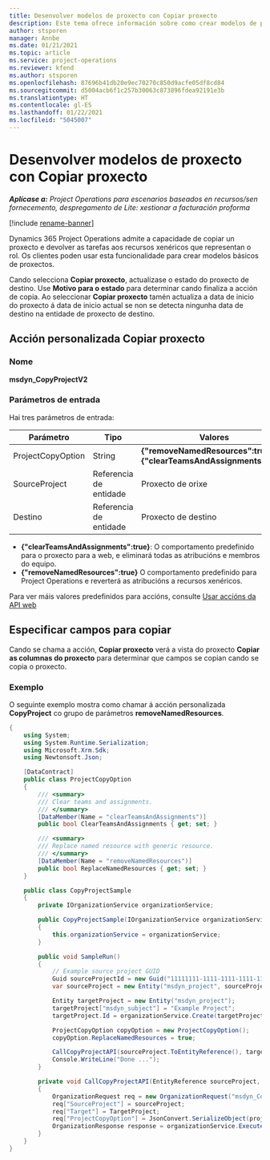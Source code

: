 ```yaml
---
title: Desenvolver modelos de proxecto con Copiar proxecto
description: Este tema ofrece información sobre como crear modelos de proxecto usando a acción personalizada Copiar proxecto.
author: stsporen
manager: Annbe
ms.date: 01/21/2021
ms.topic: article
ms.service: project-operations
ms.reviewer: kfend
ms.author: stsporen
ms.openlocfilehash: 87696b41db20e9ec70270c850d9acfe05df8cd84
ms.sourcegitcommit: d5004acb6f1c257b30063c873896fdea92191e3b
ms.translationtype: HT
ms.contentlocale: gl-ES
ms.lasthandoff: 01/22/2021
ms.locfileid: "5045007"
---
```

# <a name="develop-project-templates-with-copy-project"></a>Desenvolver modelos de proxecto con Copiar proxecto

_**Aplícase a:** Project Operations para escenarios baseados en recursos/sen fornecemento, despregamento de Lite: xestionar a facturación proforma_

[!include [rename-banner](~/includes/cc-data-platform-banner.md)]

Dynamics 365 Project Operations admite a capacidade de copiar un proxecto e devolver as tarefas aos recursos xenéricos que representan o rol. Os clientes poden usar esta funcionalidade para crear modelos básicos de proxectos.

Cando selecciona **Copiar proxecto**, actualízase o estado do proxecto de destino. Use **Motivo para o estado** para determinar cando finaliza a acción de copia. Ao seleccionar **Copiar proxecto** tamén actualiza a data de inicio do proxecto á data de inicio actual se non se detecta ningunha data de destino na entidade de proxecto de destino.

## <a name="copy-project-custom-action"></a>Acción personalizada Copiar proxecto 

### <a name="name"></a>Nome 

**msdyn_CopyProjectV2**

### <a name="input-parameters"></a>Parámetros de entrada
Hai tres parámetros de entrada:

| Parámetro          | Tipo   | Valores                                                   | 
|--------------------|--------|----------------------------------------------------------|
| ProjectCopyOption  | String | **{"removeNamedResources":true}** ou **{"clearTeamsAndAssignments":true}** |
| SourceProject      | Referencia de entidade | Proxecto de orixe |
| Destino             | Referencia de entidade | Proxecto de destino |


- **{"clearTeamsAndAssignments":true}**: O comportamento predefinido para o proxecto para a web, e eliminará todas as atribucións e membros do equipo.
- **{"removeNamedResources":true}** O comportamento predefinido para Project Operations e reverterá as atribucións a recursos xenéricos.

Para ver máis valores predefinidos para accións, consulte [Usar accións da API web](https://docs.microsoft.com/powerapps/developer/common-data-service/webapi/use-web-api-actions)

## <a name="specify-fields-to-copy"></a>Especificar campos para copiar 
Cando se chama a acción, **Copiar proxecto** verá a vista do proxecto **Copiar as columnas do proxecto** para determinar que campos se copian cando se copia o proxecto.


### <a name="example"></a>Exemplo
O seguinte exemplo mostra como chamar á acción personalizada **CopyProject** co grupo de parámetros **removeNamedResources**.
```C#
{
    using System;
    using System.Runtime.Serialization;
    using Microsoft.Xrm.Sdk;
    using Newtonsoft.Json;

    [DataContract]
    public class ProjectCopyOption
    {
        /// <summary>
        /// Clear teams and assignments.
        /// </summary>
        [DataMember(Name = "clearTeamsAndAssignments")]
        public bool ClearTeamsAndAssignments { get; set; }

        /// <summary>
        /// Replace named resource with generic resource.
        /// </summary>
        [DataMember(Name = "removeNamedResources")]
        public bool ReplaceNamedResources { get; set; }
    }

    public class CopyProjectSample
    {
        private IOrganizationService organizationService;

        public CopyProjectSample(IOrganizationService organizationService)
        {
            this.organizationService = organizationService;
        }

        public void SampleRun()
        {
            // Example source project GUID
            Guid sourceProjectId = new Guid("11111111-1111-1111-1111-111111111111");
            var sourceProject = new Entity("msdyn_project", sourceProjectId);

            Entity targetProject = new Entity("msdyn_project");
            targetProject["msdyn_subject"] = "Example Project";
            targetProject.Id = organizationService.Create(targetProject);

            ProjectCopyOption copyOption = new ProjectCopyOption();
            copyOption.ReplaceNamedResources = true;

            CallCopyProjectAPI(sourceProject.ToEntityReference(), targetProject.ToEntityReference(), copyOption);
            Console.WriteLine("Done ...");
        }

        private void CallCopyProjectAPI(EntityReference sourceProject, EntityReference TargetProject, ProjectCopyOption projectCopyOption)
        {
            OrganizationRequest req = new OrganizationRequest("msdyn_CopyProjectV2");
            req["SourceProject"] = sourceProject;
            req["Target"] = TargetProject;
            req["ProjectCopyOption"] = JsonConvert.SerializeObject(projectCopyOption);
            OrganizationResponse response = organizationService.Execute(req);
        }
    }
}
```
